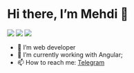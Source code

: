 # Hi there, I’m Mehdi 👋

[![](https://img.shields.io/badge/-mehdihadizadeh.k@gmail.com-c14438?style=flat&logo=Gmail&logoColor=white)](mailto:mehdihadizadeh.k@gmail.com)
[![](https://img.shields.io/badge/-MehdiHadizadeh-0072b1?style=flat&logo=Linkedin&logoColor=white)](https://www.linkedin.com/in/mehdi-hadizadeh/)
[![](https://img.shields.io/badge/-MehdiHadizadeh-dimgray?style=flat&logo=Telegram&logoColor=white)](https://t.me/Mehdyo)

- 🚀 I’m web developer
- 🔭 I’m currently working with Angular; 
- 📫 How to reach me:  [Telegram](https://t.me/Mehdyo)


